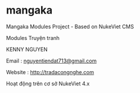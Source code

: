 # mangaka
Mangaka Modules Project - Based on NukeViet CMS

Modules Truyện tranh

KENNY NGUYEN

Email : nguyentiendat713@gmail.com

Website : http://tradacongnghe.com


Hoạt động trên cơ sở NukeViet 4.x
